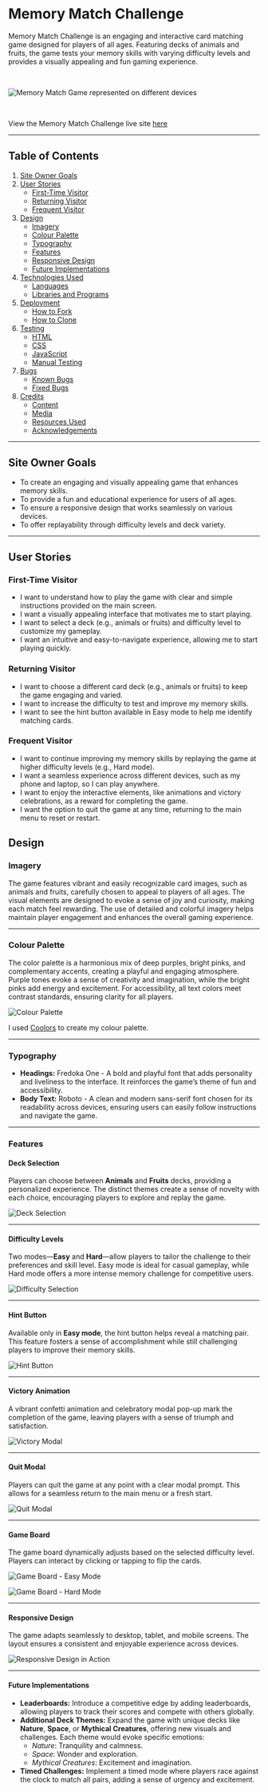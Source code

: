 # **Memory Match Challenge**

Memory Match Challenge is an engaging and interactive card matching game designed for players of all ages. Featuring decks of animals and fruits, the game tests your memory skills with varying difficulty levels and provides a visually appealing and fun gaming experience.

<br>

![Memory Match Game represented on different devices](docs/readme_images/am-i-responsive.png)

<br>

View the Memory Match Challenge live site [here](https://lisareitinger.github.io/memory-card-game/)

---

## **Table of Contents**

1. [Site Owner Goals](#site-owner-goals) 
2. [User Stories](#user-stories)
   - [First-Time Visitor](#first-time-visitor)
   - [Returning Visitor](#returning-visitor)
   - [Frequent Visitor](#frequent-visitor)
3. [Design](#design)
   - [Imagery](#imagery)
   - [Colour Palette](#colour-palette)
   - [Typography](#typography)
   - [Features](#features)
   - [Responsive Design](#responsive-design)
   - [Future Implementations](#future-implementations)
4. [Technologies Used](#technologies-used)
   - [Languages](#languages)
   - [Libraries and Programs](#libraries-and-programs)
5. [Deployment](#deployment)
   - [How to Fork](#how-to-fork)
   - [How to Clone](#how-to-clone)
6. [Testing](#testing)
   - [HTML](#html)
   - [CSS](#css)
   - [JavaScript](#javascript)
   - [Manual Testing](#manual-testing)
7. [Bugs](#bugs)
   - [Known Bugs](#known-bugs)
   - [Fixed Bugs](#fixed-bugs)
8. [Credits](#credits)
    - [Content](#content)
    - [Media](#media)
    - [Resources Used](#resources-used)
    - [Acknowledgements](#acknowledgements)

---

## **Site Owner Goals**

- To create an engaging and visually appealing game that enhances memory skills.
- To provide a fun and educational experience for users of all ages.
- To ensure a responsive design that works seamlessly on various devices.
- To offer replayability through difficulty levels and deck variety.

---

## **User Stories**

### **First-Time Visitor**
- I want to understand how to play the game with clear and simple instructions provided on the main screen.
- I want a visually appealing interface that motivates me to start playing.
- I want to select a deck (e.g., animals or fruits) and difficulty level to customize my gameplay.
- I want an intuitive and easy-to-navigate experience, allowing me to start playing quickly.

### **Returning Visitor**
- I want to choose a different card deck (e.g., animals or fruits) to keep the game engaging and varied.
- I want to increase the difficulty to test and improve my memory skills.
- I want to see the hint button available in Easy mode to help me identify matching cards.

### **Frequent Visitor**
- I want to continue improving my memory skills by replaying the game at higher difficulty levels (e.g., Hard mode).
- I want a seamless experience across different devices, such as my phone and laptop, so I can play anywhere.
- I want to enjoy the interactive elements, like animations and victory celebrations, as a reward for completing the game.
- I want the option to quit the game at any time, returning to the main menu to reset or restart.

## **Design**

### **Imagery**
The game features vibrant and easily recognizable card images, such as animals and fruits, carefully chosen to appeal to players of all ages. The visual elements are designed to evoke a sense of joy and curiosity, making each match feel rewarding. The use of detailed and colorful imagery helps maintain player engagement and enhances the overall gaming experience.

---

### **Colour Palette**
The color palette is a harmonious mix of deep purples, bright pinks, and complementary accents, creating a playful and engaging atmosphere. Purple tones evoke a sense of creativity and imagination, while the bright pinks add energy and excitement. For accessibility, all text colors meet contrast standards, ensuring clarity for all players.

![Colour Palette](docs/readme_images/colour-palette.png)

I used [Coolors](https://coolors.co/) to create my colour palette.

---

### **Typography**
- **Headings:** Fredoka One - A bold and playful font that adds personality and liveliness to the interface. It reinforces the game’s theme of fun and accessibility.
- **Body Text:** Roboto - A clean and modern sans-serif font chosen for its readability across devices, ensuring users can easily follow instructions and navigate the game.

---

### **Features**

#### **Deck Selection**
Players can choose between **Animals** and **Fruits** decks, providing a personalized experience. The distinct themes create a sense of novelty with each choice, encouraging players to explore and replay the game.

![Deck Selection](docs/readme_images/deck-selection.png)  

---

#### **Difficulty Levels**
Two modes—**Easy** and **Hard**—allow players to tailor the challenge to their preferences and skill level. Easy mode is ideal for casual gameplay, while Hard mode offers a more intense memory challenge for competitive users.

![Difficulty Selection](docs/readme_images/difficulty-selection.png)  

---

#### **Hint Button**
Available only in **Easy mode**, the hint button helps reveal a matching pair. This feature fosters a sense of accomplishment while still challenging players to improve their memory skills.

![Hint Button](docs/readme_images/hint-button.png)  

---

#### **Victory Animation**
A vibrant confetti animation and celebratory modal pop-up mark the completion of the game, leaving players with a sense of triumph and satisfaction.

![Victory Modal](docs/readme_images/victory-modal.png)  

---

#### **Quit Modal**
Players can quit the game at any point with a clear modal prompt. This allows for a seamless return to the main menu or a fresh start.

![Quit Modal](docs/readme_images/quit-modal.png)  

---

#### **Game Board**
The game board dynamically adjusts based on the selected difficulty level. Players can interact by clicking or tapping to flip the cards.

![Game Board - Easy Mode](docs/readme_images/game-board-easy.png)  

![Game Board - Hard Mode](docs/readme_images/game-board-hard.png)  

--- 

#### **Responsive Design**
The game adapts seamlessly to desktop, tablet, and mobile screens. The layout ensures a consistent and enjoyable experience across devices.

![Responsive Design in Action](docs/readme_images/responsive-devices.gif)

---

#### **Future Implementations**
- **Leaderboards:** Introduce a competitive edge by adding leaderboards, allowing players to track their scores and compete with others globally.
- **Additional Deck Themes:** Expand the game with unique decks like **Nature**, **Space**, or **Mythical Creatures**, offering new visuals and challenges. Each theme would evoke specific emotions:
  - *Nature*: Tranquility and calmness.
  - *Space*: Wonder and exploration.
  - *Mythical Creatures*: Excitement and imagination.
- **Timed Challenges:** Implement a timed mode where players race against the clock to match all pairs, adding a sense of urgency and excitement.



















